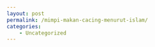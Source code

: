 ```yaml
---
layout: post
permalink: /mimpi-makan-cacing-menurut-islam/
categories:
    - Uncategorized
---
```


